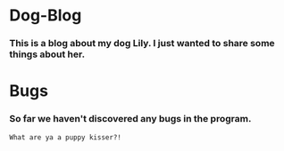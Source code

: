 # Dog-Blog

### This is a blog about my dog Lily. I just wanted to share some things about her.

# Bugs
### So far we haven't discovered any bugs in the program.
```What are ya a puppy kisser?!```
